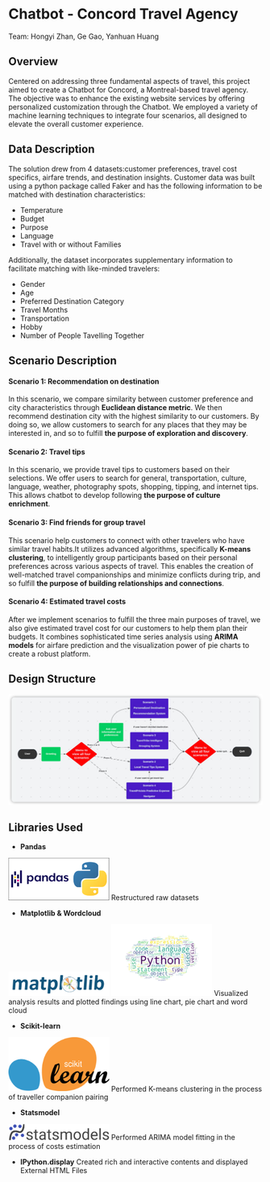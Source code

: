 # Chatbot - Concord Travel Agency

Team: Hongyi Zhan, Ge Gao, Yanhuan Huang

## Overview

Centered on addressing three fundamental aspects of travel, this project aimed to create a Chatbot for Concord, a Montreal-based travel agency. The objective was to enhance the existing website services by offering personalized customization through the Chatbot. We employed a variety of machine learning techniques to integrate four scenarios, all designed to elevate the overall customer experience.

## Data Description

The solution drew from 4 datasets:customer preferences, travel cost specifics, airfare trends, and destination insights. 
Customer data was built using a python package called Faker and has the following information to be matched with destination characteristics:
- Temperature
- Budget
- Purpose
- Language
- Travel with or without Families

Additionally, the dataset incorporates supplementary information to facilitate matching with like-minded travelers:
- Gender
- Age
- Preferred Destination Category
- Travel Months
- Transportation
- Hobby
- Number of People Tavelling Together

## Scenario Description
#### Scenario 1: Recommendation on destination
In this scenario, we compare similarity between customer preference and city characteristics through **Euclidean distance metric**. We then recommend destination city with the highest similarity to our customers. By doing so, we allow customers to search for any places that they may be interested in, and so to fulfill **the purpose of exploration and discovery**.
#### Scenario 2:  Travel tips
In this scenario, we provide travel tips to customers based on their selections. We offer users to search for general, transportation, culture, language, weather, photography spots, shopping, tipping, and internet tips. This allows chatbot to develop following **the purpose of culture enrichment**.
#### Scenario 3: Find friends for group travel
This scenario help customers to connect with other travelers who have similar travel habits.It utilizes advanced algorithms, specifically **K-means clustering**, to intelligently group participants based on their personal preferences across various aspects of travel. This enables the creation of well-matched travel companionships and minimize conflicts during trip, and so fulfill **the purpose of building relationships and connections**.
#### Scenario 4: Estimated travel costs
After we implement scenarios to fulfill the three main purposes of travel, we also give estimated travel cost for our customers to help them plan their budgets. It combines sophisticated time series analysis using **ARIMA models** for airfare prediction and the visualization power of pie charts to create a robust platform.

## Design Structure
<img src="images/design_structure.png">

## Libraries Used

- **Pandas**
<img src="images/pandas.png" width="200">
Restructured raw datasets

- **Matplotlib & Wordcloud**
<img src="images/matplotlib.svg" width="200">
<img src="images/wordcloud.png" width="200">
Visualized analysis results and plotted findings using line chart, pie chart and word cloud

- **Scikit-learn**
<img src=images/sklearn.svg.png width="200">
Performed K-means clustering in the process of traveller companion pairing

- **Statsmodel**
<img src=images/statsmodels.svg width="200">
Performed ARIMA model fitting in the process of costs estimation

- **IPython.display**
Created rich and interactive contents and displayed External HTML Files